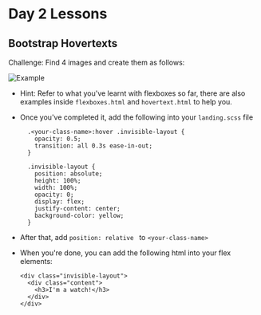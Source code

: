 # Day 2 Lessons

## Bootstrap Hovertexts

Challenge: Find 4 images and create them as follows:

  ![Example](images/4images.png)

- Hint: Refer to what you've learnt with flexboxes so far, there are also examples inside `flexboxes.html`
and `hovertext.html` to help you.

- Once you've completed it, add the following into your `landing.scss` file

  ```
    .<your-class-name>:hover .invisible-layout {
      opacity: 0.5;
      transition: all 0.3s ease-in-out;
    }

    .invisible-layout {
      position: absolute;
      height: 100%;
      width: 100%;
      opacity: 0;
      display: flex;
      justify-content: center;
      background-color: yellow;
    }

  ```

- After that, add `position: relative ` to `<your-class-name>`

- When you're done, you can add the following html into your flex elements:

  ```
  <div class="invisible-layout">
    <div class="content">
      <h3>I'm a watch!</h3>
    </div>
  </div>
  ```
